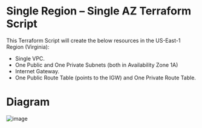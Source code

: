 # Single Region – Single AZ Terraform Script

This Terraform Script will create the below resources in the US-East-1 Region (Virginia):

- Single VPC.
- One Public and One Private Subnets (both in Availability Zone 1A)
- Internet Gateway.
- One Public Route Table (points to the IGW) and One Private Route Table.

# Diagram

![image](https://user-images.githubusercontent.com/82145296/116595861-c45dd300-a8f1-11eb-93a3-a359161ef2a7.png)
